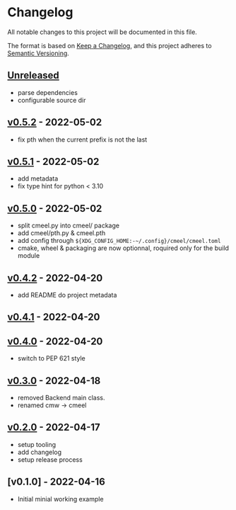 # Changelog

All notable changes to this project will be documented in this file.

The format is based on [Keep a Changelog](https://keepachangelog.com/en/1.0.0/),
and this project adheres to [Semantic Versioning](https://semver.org/spec/v2.0.0.html).

## [Unreleased]

- parse dependencies
- configurable source dir

## [v0.5.2] - 2022-05-02

- fix pth when the current prefix is not the last

## [v0.5.1] - 2022-05-02

- add metadata
- fix type hint for python < 3.10

## [v0.5.0] - 2022-05-02

- split cmeel.py into cmeel/ package
- add cmeel/pth.py & cmeel.pth
- add config through `${XDG_CONFIG_HOME:-~/.config}/cmeel/cmeel.toml`
- cmake, wheel & packaging are now optionnal, roquired only for the build module

## [v0.4.2] - 2022-04-20

- add README do project metadata

## [v0.4.1] - 2022-04-20

## [v0.4.0] - 2022-04-20

- switch to PEP 621 style

## [v0.3.0] - 2022-04-18

- removed Backend main class.
- renamed cmw -> cmeel

## [v0.2.0] - 2022-04-17

- setup tooling
- add changelog
- setup release process

## [v0.1.0] - 2022-04-16

- Initial minial working example

[Unreleased]: https://github.com/nim65s/cmeel/compare/v0.4.2...main
[v0.5.2]: https://github.com/nim65s/cmeel/compare/v0.5.1...v0.5.2
[v0.5.1]: https://github.com/nim65s/cmeel/compare/v0.5.0...v0.5.1
[v0.5.0]: https://github.com/nim65s/cmeel/compare/v0.4.3...v0.5.0
[v0.4.2]: https://github.com/nim65s/cmeel/compare/v0.4.1...v0.4.2
[v0.4.1]: https://github.com/nim65s/cmeel/compare/v0.4.0...v0.4.1
[v0.4.0]: https://github.com/nim65s/cmeel/compare/v0.3.0...v0.4.0
[v0.3.0]: https://github.com/nim65s/cmeel/compare/v0.2.0...v0.3.0
[v0.2.0]: https://github.com/nim65s/cmeel/compare/v0.1.0...v0.2.0
[v2.0.0]: https://github.com/nim65s/cmeel/releases/tag/v0.1.0
